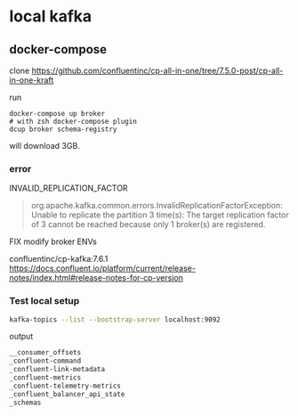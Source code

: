 # local kafka
## docker-compose

clone https://github.com/confluentinc/cp-all-in-one/tree/7.5.0-post/cp-all-in-one-kraft

run 
```shell
docker-compose up broker 
# with zsh docker-compose plugin
dcup broker schema-registry
```
will download 3GB.

### error
INVALID_REPLICATION_FACTOR
> org.apache.kafka.common.errors.InvalidReplicationFactorException: Unable to replicate the partition 3 time(s): The target replication factor of 3 cannot be reached because only 1 broker(s) are registered.
 
FIX modify broker ENVs

confluentinc/cp-kafka:7.6.1
https://docs.confluent.io/platform/current/release-notes/index.html#release-notes-for-cp-version

### Test local setup
```sh
kafka-topics --list --bootstrap-server localhost:9092
```
output
```sh
__consumer_offsets
_confluent-command
_confluent-link-metadata
_confluent-metrics
_confluent-telemetry-metrics
_confluent_balancer_api_state
_schemas
```
